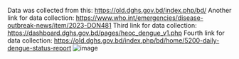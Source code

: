 Data was collected from this: https://old.dghs.gov.bd/index.php/bd/ Another link for data collection: https://www.who.int/emergencies/disease-outbreak-news/item/2023-DON481 Third link for data collection: https://dashboard.dghs.gov.bd/pages/heoc_dengue_v1.php Fourth link for data collection: https://old.dghs.gov.bd/index.php/bd/home/5200-daily-dengue-status-report
![image](https://github.com/user-attachments/assets/cfba7c29-dd00-4382-8a6c-8b73a269a72f)

